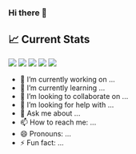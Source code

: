 ### Hi there 👋
## 📈 Current Stats
![](http://github-profile-summary-cards.vercel.app/api/cards/profile-details?username=taijulsir&theme=monokai)
![](http://github-profile-summary-cards.vercel.app/api/cards/repos-per-language?username=taijulsir&theme=monokai)
![](http://github-profile-summary-cards.vercel.app/api/cards/most-commit-language?username=taijulsir&theme=monokai)
![](http://github-profile-summary-cards.vercel.app/api/cards/stats?username=taijulsir&theme=monokai)
![](http://github-profile-summary-cards.vercel.app/api/cards/productive-time?username=taijulsir&theme=monokai&utcOffset=8)
- 🔭 I’m currently working on ...
- 🌱 I’m currently learning ...
- 👯 I’m looking to collaborate on ...
- 🤔 I’m looking for help with ...
- 💬 Ask me about ...
- 📫 How to reach me: ...
- 😄 Pronouns: ...
- ⚡ Fun fact: ...

